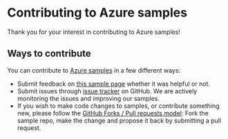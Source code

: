 # Contributing to Azure samples

Thank you for your interest in contributing to Azure samples!

## Ways to contribute

You can contribute to [Azure samples](https://github.com/Azure-Samples/sql-database-dotnet-manage-firewalls-for-sql-databases) in a few different ways:

- Submit feedback on [this sample page](https://azure.microsoft.com/documentation/samples/sql-database-dotnet-manage-firewalls-for-sql-databases/) whether it was helpful or not.  
- Submit issues through [issue tracker](https://github.com/Azure-Samples/sql-database-dotnet-manage-firewalls-for-sql-databases/issues) on GitHub. We are actively monitoring the issues and improving our samples.
- If you wish to make code changes to samples, or contribute something new, please follow the [GitHub Forks / Pull requests model](https://help.github.com/articles/fork-a-repo/): Fork the sample repo, make the change and propose it back by submitting a pull request.